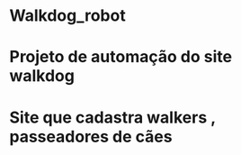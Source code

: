 # Walkdog_robot

# Projeto de automação do site walkdog 
# Site que cadastra walkers , passeadores de cães